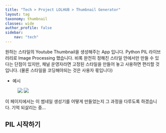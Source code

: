 ```yaml
---
title: "Tech > Project LOLHUB > Thumbnail Generator"
layout: tag
taxonomy: thumbnail
classes: wide
author_profile: false
sidebar:
    nav: "tech"
---
```


원하는 스타일의 Youtube Thumbnail을 생성해주는 App 입니다. Python PIL 라이브러리로 Image Processing 했습니다. 비록 완전히 정해진 스타일 안에서만 만들 수 있다는 단점이 있지만, 채널 운영자라면 고정된 스타일을 만들어 놓고 사용하면 편리할 것 입니다. (물론 스타일을 코딩해야되는 것은 사용자 몫입니다)

- 예시

<figure class="half">
    <img src="{{ site.url }}{{ site.baseurl }}/assets/images/thumbnail-sample-1.jpg">
    <img src="{{ site.url }}{{ site.baseurl }}/assets/images/thumbnail-sample-2.jpg">
</figure>

이 페이지에서는 이 썸네일 생성기를 어떻게 만들었는지 그 과정을 다루도록 하겠습니다. 기억 되살리는 중...

## PIL 시작하기
